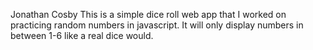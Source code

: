 Jonathan Cosby
This is a simple dice roll web app that I worked on practicing random numbers in javascript. It will only display numbers in between 1-6 like a real dice would.
